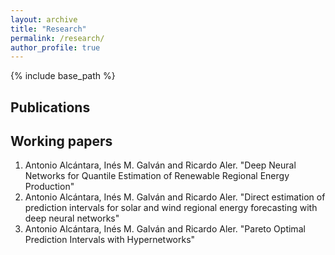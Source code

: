```yaml
---
layout: archive
title: "Research"
permalink: /research/
author_profile: true
---
```


{% include base_path %}

## Publications

## Working papers

1. Antonio Alcántara, Inés M. Galván and Ricardo Aler. "Deep Neural Networks for Quantile Estimation of Renewable Regional Energy Production"
2. Antonio Alcántara, Inés M. Galván and Ricardo Aler. "Direct estimation of prediction intervals for solar and wind regional energy forecasting with deep neural networks"
3. Antonio Alcántara, Inés M. Galván and Ricardo Aler. "Pareto Optimal Prediction Intervals with Hypernetworks"
